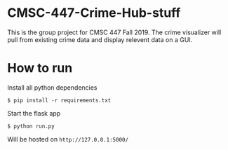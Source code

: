 # CMSC-447-Crime-Hub-stuff
This is the group project for CMSC 447 Fall 2019. The crime visualizer will pull from existing crime data and display relevent data on a GUI.

# How to run
Install all python dependencies
```
$ pip install -r requirements.txt
```

Start the flask app
```
$ python run.py
```

Will be hosted on `http://127.0.0.1:5000/`